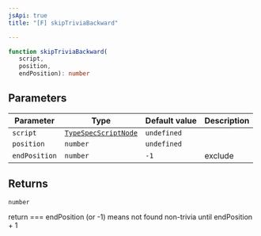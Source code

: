 ```yaml
---
jsApi: true
title: "[F] skipTriviaBackward"

---
```

```ts
function skipTriviaBackward(
   script, 
   position, 
   endPosition): number
```

## Parameters

| Parameter | Type | Default value | Description |
| ------ | ------ | ------ | ------ |
| `script` | [`TypeSpecScriptNode`](../interfaces/TypeSpecScriptNode.md) | `undefined` |  |
| `position` | `number` | `undefined` |  |
| `endPosition` | `number` | `-1` | exclude |

## Returns

`number`

return === endPosition (or -1) means not found non-trivia until endPosition + 1
